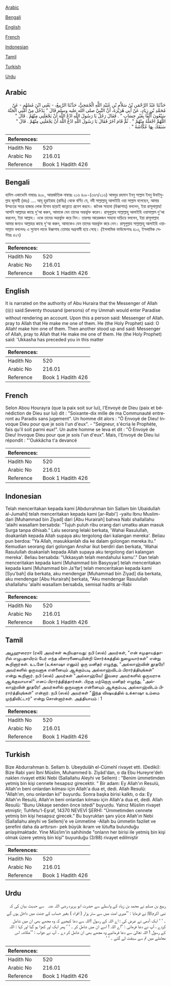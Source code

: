 [Arabic](#arabic)

[Bengali](#bengali)

[English](#english)

[French](#french)

[Indonesian](#indonesian)

[Tamil](#tamil)

[Turkish](#turkish)

[Urdu](#urdu)

## Arabic


<div dir="rtl" lang="ar" style={{fontSize:'larger',backgroundColor:'#f8f9fa',padding:20}}>
حَدَّثَنَا عَبْدُ الرَّحْمَنِ بْنُ سَلاَّمِ بْنِ عُبَيْدِ اللَّهِ الْجُمَحِيُّ، حَدَّثَنَا الرَّبِيعُ، - يَعْنِي ابْنَ مُسْلِمٍ - عَنْ مُحَمَّدِ بْنِ زِيَادٍ، عَنْ أَبِي هُرَيْرَةَ، أَنَّ النَّبِيَّ صلى الله عليه وسلم قَالَ ‏"‏ يَدْخُلُ مِنْ أُمَّتِي الْجَنَّةَ سَبْعُونَ أَلْفًا بِغَيْرِ حِسَابٍ ‏"‏ ‏.‏ فَقَالَ رَجُلٌ يَا رَسُولَ اللَّهِ ادْعُ اللَّهَ أَنْ يَجْعَلَنِي مِنْهُمْ ‏.‏ قَالَ ‏"‏ اللَّهُمَّ اجْعَلْهُ مِنْهُمْ ‏"‏ ‏.‏ ثُمَّ قَامَ آخَرُ فَقَالَ يَا رَسُولَ اللَّهِ ادْعُ اللَّهَ أَنْ يَجْعَلَنِي مِنْهُمْ ‏.‏ قَالَ ‏"‏ سَبَقَكَ بِهَا عُكَّاشَةُ ‏"‏ ‏.‏
</div>
<div style={{backgroundColor:'#f8f9fa',padding:20, marginBottom: 10}}><table> <thead> <tr> <th>References:</th> <th></th> </tr> </thead> <tbody><tr><td>Hadith No</td><td>520</td></tr><tr><td>Arabic No</td><td>216.01</td></tr><tr><td>Reference</td><td>Book 1 Hadith 426</td></tr></tbody></table></div>

## Bengali


<div dir="ltr" lang="bn" style={{fontSize:'larger',backgroundColor:'#f8f9fa',padding:20}}>
হাদিস একাডেমি নাম্বারঃ ৪০৮, আন্তর্জাতিক নাম্বারঃ ২১৬ ৪০৮-(৩৬৭/২১৬) আবদুর রহমান ইবনু সাল্লাম ইবনু উবাইদুল্লাহ জুমাহী (রহঃ) .... আবূ হুরাইরাহ (রাযিঃ) থেকে বর্ণিত যে, নবী সাল্লাল্লাহু আলাইহি ওয়া সাল্লাম বলেছেন, আমার উম্মতের সত্তর হাজার লোক হিসাব ছাড়াই জান্নাতে প্রবেশ করবে। জনৈক সাহাবা (উক্কাশাহ) বললেন, ইয়া রাসূলাল্লাহ! আপনি আল্লাহর কাছে দু'আ করুন, আমাকে যেন তাদের অন্তর্ভুক্ত করেন। রাসূলুল্লাহ সাল্লাল্লাহু আলাইহি ওয়াসাল্লাম দু'আ করলেন, ইয়া আল্লাহ। ওকে তাদের অন্তর্ভুক্ত করে নিন। তারপর আরেকজন সাহাবা দাড়িয়ে বললেন, ইয়া রাসূলাল্লাহ আমার জন্যও আল্লাহর কাছে দু'আ করুন, আমাকেও যেন তাদের অন্তর্ভুক্ত করে নেন। রাসূলুল্লাহ সাল্লাল্লাহু আলাইহি ওয়াসাল্লাম বললেনঃ এ সুযোগ লাভে উক্কাশাহ তোমার অগ্রগামী হয়ে গেছে। (ইসলামিক ফাউন্ডেশনঃ ৪১৩, ইসলামিক সেন্টারঃ ৪২৭)
</div>
<div style={{backgroundColor:'#f8f9fa',padding:20, marginBottom: 10}}><table> <thead> <tr> <th>References:</th> <th></th> </tr> </thead> <tbody><tr><td>Hadith No</td><td>520</td></tr><tr><td>Arabic No</td><td>216.01</td></tr><tr><td>Reference</td><td>Book 1 Hadith 426</td></tr></tbody></table></div>

## English


<div dir="ltr" lang="en" style={{fontSize:'larger',backgroundColor:'#f8f9fa',padding:20}}>
It is narrated on the authority of Abu Huraira that the Messenger of Allah (ﷺ) said:Seventy thousand (persons) of my Ummah would enter Paradise without rendering an account. Upon this a person said: Messenger of Allah. pray to Allah that He make me one of them. He (the Holy Prophet) said: O Allah! make him one of them. Then another stood up and said: Messenger of Allah, pray to Allah that He make me one of them. He (the Holy Prophet) said: 'Ukkasha has preceded you in this matter
</div>
<div style={{backgroundColor:'#f8f9fa',padding:20, marginBottom: 10}}><table> <thead> <tr> <th>References:</th> <th></th> </tr> </thead> <tbody><tr><td>Hadith No</td><td>520</td></tr><tr><td>Arabic No</td><td>216.01</td></tr><tr><td>Reference</td><td>Book 1 Hadith 426</td></tr></tbody></table></div>

## French


<div dir="ltr" lang="fr" style={{fontSize:'larger',backgroundColor:'#f8f9fa',padding:20}}>
Selon Abou Hourayra (que la paix soit sur lui), l'Envoyé de Dieu (paix et bénédiction de Dieu sur lui) dit : "Soixante-dix mille de ma Communauté entreront au Paradis sans jugement". Un homme dit alors : "Ô Envoyé de Dieu! Invoque Dieu pour que je sois l'un d'eux". - "Seigneur, s'écria le Prophète, fais qu'il soit parmi eux!". Un autre homme se leva et dit : "Ô Envoyé de Dieu! Invoque Dieu pour que je sois l'un d'eux". Mais, l'Envoyé de Dieu lui répondit : "'Oukkâcha t'a devancé
</div>
<div style={{backgroundColor:'#f8f9fa',padding:20, marginBottom: 10}}><table> <thead> <tr> <th>References:</th> <th></th> </tr> </thead> <tbody><tr><td>Hadith No</td><td>520</td></tr><tr><td>Arabic No</td><td>216.01</td></tr><tr><td>Reference</td><td>Book 1 Hadith 426</td></tr></tbody></table></div>

## Indonesian


<div dir="ltr" lang="id" style={{fontSize:'larger',backgroundColor:'#f8f9fa',padding:20}}>
Telah menceritakan kepada kami [Abdurrahman bin Sallam bin Ubaidullah al-Jumahi] telah menceritakan kepada kami [ar-Rabi'] -yaitu Ibnu Muslim- dari [Muhammad bin Ziyad] dari [Abu Hurairah] bahwa Nabi shallallahu 'alaihi wasallam bersabda: "Tujuh puluh ribu orang dari umatku akan masuk Surga tanpa dihisab." Lalu seorang lelaki berkata, 'Wahai Rasulullah, doakanlah kepada Allah supaya aku tergolong dari kalangan mereka'. Beliau pun berdoa: "Ya Allah, masukkanlah dia ke dalam golongan mereka itu." Kemudian seorang dari golongan Anshar ikut berdiri dan berkata, 'Wahai Rasulullah doakanlah kepada Allah supaya aku tergolong dari kalangan mereka'. Beliau bersabda: "Ukkasyah telah mendahului kamu'." Dan telah menceritakan kepada kami [Muhammad bin Basysyar] telah menceritakan kepada kami [Muhammad bin Ja'far] telah menceritakan kepada kami [Syu'bah] dia berkata, aku mendengar [Muhammad bin Ziyad] dia berkata, aku mendengar [Abu Hurairah] berkata, "Aku mendengar Rasulullah shallallahu 'alaihi wasallam bersabda, semisal hadits ar-Rabi
</div>
<div style={{backgroundColor:'#f8f9fa',padding:20, marginBottom: 10}}><table> <thead> <tr> <th>References:</th> <th></th> </tr> </thead> <tbody><tr><td>Hadith No</td><td>520</td></tr><tr><td>Arabic No</td><td>216.01</td></tr><tr><td>Reference</td><td>Book 1 Hadith 426</td></tr></tbody></table></div>

## Tamil


<div dir="ltr" lang="ta" style={{fontSize:'larger',backgroundColor:'#f8f9fa',padding:20}}>
அபூஹுரைரா (ரலி) அவர்கள் கூறியதாவது: நபி (ஸல்) அவர்கள், "என் சமுதாயத்தாரில் எழுபதாயிரம் பேர் எந்த விசாரணையுமின்றி சொர்க்கத்தில் நுழைவார்கள்" என்று கூறினார்கள். உடனே (உக்காஷா எனும்) ஒரு மனிதர் எழுந்து, "அல்லாஹ்வின் தூதரே! அவர்களில் ஒருவனாக என்னையும் ஆக்கும்படி அல்லாஹ்விடம் பிரார்த்தியுங்கள்" என்று கூறினார். நபி (ஸல்) அவர்கள் "அல்லாஹ்வே! இவரை அவர்களில் ஒருவராக ஆக்குவாயாக!" எனப் பிரார்த்தித்தார்கள். பிறகு மற்றொரு மனிதர் எழுந்து, "அல்லாஹ்வின் தூதரே! அவர்களில் ஒருவனாக என்னையும் ஆக்கும்படி அல்லாஹ்விடம் பிரார்த்தியுங்கள்" என்றார். நபி (ஸல்) அவர்கள் "இந்த விஷயத்தில் உக்காஷா உம்மை முந்திவிட்டார்" என்று சொன்னார்கள். அத்தியாயம் : 1
</div>
<div style={{backgroundColor:'#f8f9fa',padding:20, marginBottom: 10}}><table> <thead> <tr> <th>References:</th> <th></th> </tr> </thead> <tbody><tr><td>Hadith No</td><td>520</td></tr><tr><td>Arabic No</td><td>216.01</td></tr><tr><td>Reference</td><td>Book 1 Hadith 426</td></tr></tbody></table></div>

## Turkish


<div dir="ltr" lang="tr" style={{fontSize:'larger',backgroundColor:'#f8f9fa',padding:20}}>
Bize Abdurrahman b. Sellam b. Ubeydulâh el-Cümehî rivayet etti. (Dediki): Bize Rabi yani İbni Müslim, Muhammed b. Ziyâd'dan, o da Ebu Hureyre'deh naklen rivayet ettiki Nebi (Sallallahu Aleyhi ve Sellem) : "Benim ümmetimden yetmiş bin kişi cennete hesapsız girecektir. " Bir adam: Ey Allah'ın Resulü, Allah'ın beni onlardan kılması için Allah'a dua et, dedi. Allah Resulü: "Allah'ım, onu onlardan kıl" buyurdu. Sonra başka birisi kalktı, o da: Ey Allah'ın Resulü, Allah'ın beni onlardan kılması için Allah'a dua et, dedi. Allah Resulü: "Bunu Ukkaşe senden önce istedi" buyurdu. Yalnız Müslim rivayet etmiştir; Tuhfetu'l-Eşraf, 14370 NEVEVİ ŞERHİ: "Ümmetimden cennete yetmiş bin kişi hesapsız girecek." Bu buyruktan şanı yüce Allah'ın Nebi (Sallallahu aleyhi ve Sellem)'e ve ümmetine -Allah bu ümmetin fazilet ve şerefini daha da arttırsın- pek büyük ikram ve lütufta bulunduğu anlaşılmaktadır. Yine Müs!im'in sahihinde "onların her birisi ile yetmiş bin kişi olmak üzere yetmiş bin kişi" buyurduğu (3/88) rivayet edilmiştir
</div>
<div style={{backgroundColor:'#f8f9fa',padding:20, marginBottom: 10}}><table> <thead> <tr> <th>References:</th> <th></th> </tr> </thead> <tbody><tr><td>Hadith No</td><td>520</td></tr><tr><td>Arabic No</td><td>216.01</td></tr><tr><td>Reference</td><td>Book 1 Hadith 426</td></tr></tbody></table></div>

## Urdu


<div dir="rtl" lang="ur" style={{fontSize:'larger',backgroundColor:'#f8f9fa',padding:20}}>
ربیع بن مسلم نے محمد بن زیاد کے واسطے سے حضرت ابو ہریرہ ‌رضی ‌اللہ ‌عنہ ‌ ‌ سے حدیث بیان کی کہ نبی اکرمﷺ نے فرمایا : ’’میری امت میں سے ستر ہزار ( افراد ) بغیر حساب کے جنت میں داخل ہوں گے ۔ ‘ ‘ ایک آدمی نے عرض کی : اے اللہ کے رسول !اللہ سے دعا کیجیے کہ وہ مجھے بھی ان میں شامل کردے ، آپ نے دعا فرمائی : ’’اے اللہ ! اسے ان میں شامل کر ۔ ‘ ‘ پھر ایک اور کھڑا ہو گیا اور کہا : اللہ کے رسول ! اللہ تعالیٰ سے دعا فرمائیے وہ مجھے بھی ان شامل کر دے ۔ آپ نے جواب : ’’عکاشہ اس معاملے میں تم سے سبقت لے گئے ۔ ‘ ‘
</div>
<div style={{backgroundColor:'#f8f9fa',padding:20, marginBottom: 10}}><table> <thead> <tr> <th>References:</th> <th></th> </tr> </thead> <tbody><tr><td>Hadith No</td><td>520</td></tr><tr><td>Arabic No</td><td>216.01</td></tr><tr><td>Reference</td><td>Book 1 Hadith 426</td></tr></tbody></table></div>